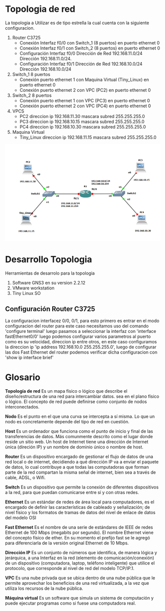 # Topologia de red
La topologia a Utilizar es de tipo estrella la cual cuenta con la siguiente configuracion.

1. Router C3725
   - Conexión Interfaz f0/0 con Switch_1 (8 puertos) en puerto ethernet 0
   - Conexión Interfaz f0/1 con Switch_2 (8 puertos) en puerto ethernet 0
   - Configuración Interfaz f0/0 Dirección de Red 192.168.11.0/24 Dirección 192.168.11.0/24.
   - Configuración Interfaz f0/1 Dirección de Red 192.168.10.0/24 Dirección 192.168.10.0/24
2. Switch_1 8 puertos
   - Conexión puerto ethernet 1 con Maquina Virtual (Tiny_Linux) en puerto ethernet 0
   - Conexión puerto ethernet 2 con VPC (PC2) en puerto ethernet 0
3. Switch_2 8 puertos
   - Conexión puerto ethernet 1 con VPC (PC3) en puerto ethernet 0
   - Conexión puerto ethernet 2 con VPC (PC4) en puerto ethernet 0
4. VPCS
   - PC2 direccion ip 192.168.11.30 mascara subred 255.255.255.0
   - PC3 direccion ip 192.168.10.15 mascara subred 255.255.255.0
   - PC4 direccion ip 192.168.10.30 mascara subred 255.255.255.0
4. Maquina Virtual
   - Tiny_Linux direccion ip 192.168.11.15 mascara subred 255.255.255.0
   
![Network's Topology](Images/topologia.PNG?raw=true "Title")

# Desarrollo Topologia
Herramientas de desarrolo para la topologia
1. Software GNS3 en su version 2.2.12
2. VMware workstation
3. Tiny Linux SO

## Configuración Router C3725
La configuracion interfacez 0/0, 0/1, para esto primero es entrar en el modo configuracion del router para este caso necesitamos uso del comando 'configure terminal' luego pasamos a seleccionar la interfaz con 'interface fastEthernet0/0' luego podemos configurar varios parametros al puerto como es su velocidad, direccion ip entre otros, en este caso configuramos la direccion ip 'ip address 192.168.10.0 255.255.255.0', luego de configurar las dos Fast Ethernet del router podemos verificar dicha configuracion con 'show ip interface brief'

# Glosario
**Topología de red**
Es un mapa físico o lógico que describe el diseño/estructura de una red para intercambiar datos. sea en el plano físico o lógico. El concepto de red puede definirse como conjunto de nodos interconectados. 

**Nodo**
Es el punto en el que una curva se intercepta a sí misma. Lo que un nodo es concretamente depende del tipo de red en cuestión.

**Host**
Es un ordenador que funciona como el punto de inicio y final de las transferencias de datos. Más comunmente descrito como el lugar donde reside un sitio web. Un host de Internet tiene una dirección de Internet única (direción IP) y un nombre de dominio único o nombre de host.

**Router**
Es un dispositivo encargado de gestionar el flujo de datos de una red local o de internet, decidiendo a qué dirección IP va a enviar el paquete de datos, lo cual contribuye a que todas las computadoras que forman parte de la red compartan la misma señal de internet, bien sea a través de cable, ADSL, o Wifi.

**Switch**
Es un dispositivo que permite la conexión de diferentes dispositivos a la red, para que puedan comunicarse entre sí y con otras redes.

**Ethernet**
Es un estándar de redes de área local para computadores, es el encargado de definir las características de cableado y señalización; de nivel físico y los formatos de tramas de datos del nivel de enlace de datos del modelo OSI

**Fast Ethernet**
Es el nombre de una serie de estándares de IEEE de redes Ethernet de 100 Mbps (megabits por segundo). El nombre Ethernet viene del concepto físico de ether. En su momento el prefijo fast se le agregó para diferenciarla de la versión original Ethernet de 10 Mbps.

**Dirección IP**
Es un conjunto de números que identifica, de manera lógica y jerárquica, a una Interfaz en la red (elemento de comunicación/conexión) de un dispositivo (computadora, laptop, teléfono inteligente) que utilice el protocolo, que corresponde al nivel de red del modelo TCP/IP.1.

**VPC**
Es una nube privada que se ubica dentro de una nube pública que le permite aprovechar los beneficios de una red virtualizada, a la vez que utiliza los recursos de la nube pública.

**Máquina virtual**
Es un software que simula un sistema de computación y puede ejecutar programas como si fuese una computadora real.
